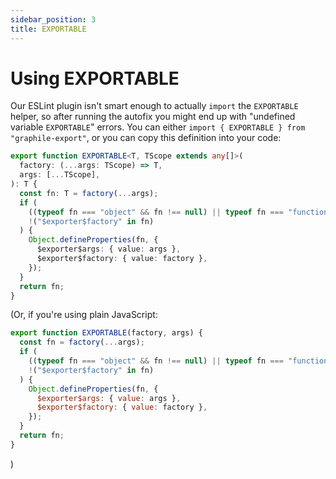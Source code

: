 ```yaml
---
sidebar_position: 3
title: EXPORTABLE
---
```


# Using EXPORTABLE

Our ESLint plugin isn't smart enough to actually `import` the `EXPORTABLE`
helper, so after running the autofix you might end up with "undefined variable
`EXPORTABLE`" errors. You can either
`import { EXPORTABLE } from "graphile-export"`, or you can copy this definition
into your code:

```ts
export function EXPORTABLE<T, TScope extends any[]>(
  factory: (...args: TScope) => T,
  args: [...TScope],
): T {
  const fn: T = factory(...args);
  if (
    ((typeof fn === "object" && fn !== null) || typeof fn === "function") &&
    !("$exporter$factory" in fn)
  ) {
    Object.defineProperties(fn, {
      $exporter$args: { value: args },
      $exporter$factory: { value: factory },
    });
  }
  return fn;
}
```

(Or, if you're using plain JavaScript:

```js
export function EXPORTABLE(factory, args) {
  const fn = factory(...args);
  if (
    ((typeof fn === "object" && fn !== null) || typeof fn === "function") &&
    !("$exporter$factory" in fn)
  ) {
    Object.defineProperties(fn, {
      $exporter$args: { value: args },
      $exporter$factory: { value: factory },
    });
  }
  return fn;
}
```

)
